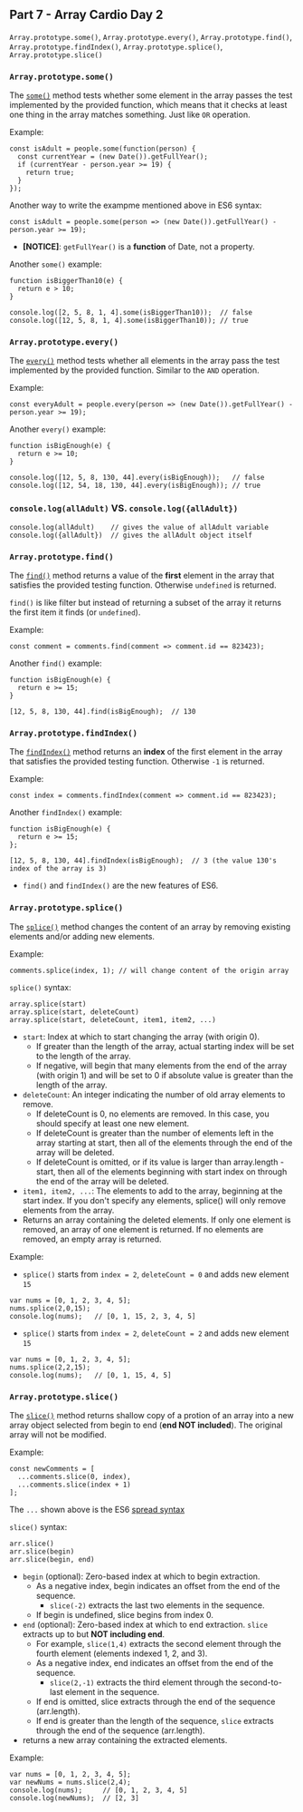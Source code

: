 ## Part 7 - Array Cardio Day 2

`Array.prototype.some()`, `Array.prototype.every()`, `Array.prototype.find()`, `Array.prototype.findIndex()`, `Array.prototype.splice()`, `Array.prototype.slice()`

### `Array.prototype.some()`

The [`some()`](https://developer.mozilla.org/en-US/docs/Web/JavaScript/Reference/Global_Objects/Array/some) method tests whether some element in the array passes the test implemented by the provided function, which means that it checks at least one thing in the array matches something. Just like `OR` operation.

Example:

```
const isAdult = people.some(function(person) {
  const currentYear = (new Date()).getFullYear();
  if (currentYear - person.year >= 19) {
    return true;
  }
});
```

Another way to write the exampme mentioned above in ES6 syntax:

```
const isAdult = people.some(person => (new Date()).getFullYear() - person.year >= 19);
```

- **[NOTICE]**: `getFullYear()` is a **function** of Date, not a property.

Another `some()` example:

```
function isBiggerThan10(e) {
  return e > 10;
}

console.log([2, 5, 8, 1, 4].some(isBiggerThan10));  // false
console.log([12, 5, 8, 1, 4].some(isBiggerThan10)); // true
```

### `Array.prototype.every()`

The [`every()`](https://developer.mozilla.org/en-US/docs/Web/JavaScript/Reference/Global_Objects/Array/every) method tests whether all elements in the array pass the test implemented by the provided function. Similar to the `AND` operation.

Example:

```
const everyAdult = people.every(person => (new Date()).getFullYear() - person.year >= 19);
```

Another `every()` example:

```
function isBigEnough(e) {
  return e >= 10;
}

console.log([12, 5, 8, 130, 44].every(isBigEnough));   // false
console.log([12, 54, 18, 130, 44].every(isBigEnough)); // true
```

### `console.log(allAdult)` VS. `console.log({allAdult})`

```
console.log(allAdult)    // gives the value of allAdult variable
console.log({allAdult})  // gives the allAdult object itself
```

### `Array.prototype.find()`

The [`find()`](https://developer.mozilla.org/en-US/docs/Web/JavaScript/Reference/Global_Objects/Array/find) method returns a value of the **first** element in the array that satisfies the provided testing function. Otherwise `undefined` is returned.

`find()` is like filter but instead of returning a subset of the array it returns the first item it finds (or `undefined`).

Example:

```
const comment = comments.find(comment => comment.id == 823423);
```

Another `find()` example:

```
function isBigEnough(e) {
  return e >= 15;
}

[12, 5, 8, 130, 44].find(isBigEnough);  // 130
```

### `Array.prototype.findIndex()`

The [`findIndex()`](https://developer.mozilla.org/en-US/docs/Web/JavaScript/Reference/Global_Objects/Array/findIndex) method returns an **index** of the first element in the array that satisfies the provided testing function. Otherwise `-1` is returned.

Example:

```
const index = comments.findIndex(comment => comment.id == 823423);
```

Another `findIndex()` example:

```
function isBigEnough(e) {
  return e >= 15;
};

[12, 5, 8, 130, 44].findIndex(isBigEnough);  // 3 (the value 130's index of the array is 3)
```

- `find()` and `findIndex()` are the new features of ES6.

### `Array.prototype.splice()`

The [`splice()`](https://developer.mozilla.org/en-US/docs/Web/JavaScript/Reference/Global_Objects/Array/splice) method changes the content of an array by removing existing elements and/or adding new elements.

Example:

```
comments.splice(index, 1); // will change content of the origin array
```

`splice()` syntax:

```
array.splice(start)
array.splice(start, deleteCount)
array.splice(start, deleteCount, item1, item2, ...)
```

- `start`: Index at which to start changing the array (with origin 0).
  - If greater than the length of the array, actual starting index will be set to the length of the array.
  - If negative, will begin that many elements from the end of the array (with origin 1) and will be set to 0 if absolute value is greater than the length of the array.
- `deleteCount`: An integer indicating the number of old array elements to remove.
  - If deleteCount is 0, no elements are removed. In this case, you should specify at least one new element.
  - If deleteCount is greater than the number of elements left in the array starting at start, then all of the elements through the end of the array will be deleted.
  - If deleteCount is omitted, or if its value is larger than array.length - start, then all of the elements beginning with start index on through the end of the array will be deleted.
- `item1, item2, ...`: The elements to add to the array, beginning at the start index. If you don't specify any elements, splice() will only remove elements from the array.
- Returns an array containing the deleted elements. If only one element is removed, an array of one element is returned. If no elements are removed, an empty array is returned.

Example:

- `splice()` starts from `index = 2`, `deleteCount = 0` and adds new element `15`

```
var nums = [0, 1, 2, 3, 4, 5];
nums.splice(2,0,15);
console.log(nums);   // [0, 1, 15, 2, 3, 4, 5]
```

- `splice()` starts from `index = 2`, `deleteCount = 2` and adds new element `15`

```
var nums = [0, 1, 2, 3, 4, 5];
nums.splice(2,2,15);
console.log(nums);   // [0, 1, 15, 4, 5]
```

### `Array.prototype.slice()`

The [`slice()`](https://developer.mozilla.org/en-US/docs/Web/JavaScript/Reference/Global_Objects/Array/slice) method returns shallow copy of a protion of an array into a new array object selected from begin to end (**end NOT included**). The original array will not be modified.

Example:

```
const newComments = [
  ...comments.slice(0, index),
  ...comments.slice(index + 1)
];
```

The `...` shown above is the ES6 [spread syntax](https://developer.mozilla.org/en-US/docs/Web/JavaScript/Reference/Operators/Spread_operator)

`slice()` syntax:

```
arr.slice()
arr.slice(begin)
arr.slice(begin, end)
```

- `begin` (optional): Zero-based index at which to begin extraction.
  - As a negative index, begin indicates an offset from the end of the sequence.
    - `slice(-2)` extracts the last two elements in the sequence.
  - If begin is undefined, slice begins from index 0.
- `end` (optional): Zero-based index at which to end extraction. `slice` extracts up to but **NOT including end**.
  - For example, `slice(1,4)` extracts the second element through the fourth element (elements indexed 1, 2, and 3).
  - As a negative index, end indicates an offset from the end of the sequence.
    - `slice(2,-1)` extracts the third element through the second-to-last element in the sequence.
  - If end is omitted, slice extracts through the end of the sequence (arr.length).
  - If end is greater than the length of the sequence, `slice` extracts through the end of the sequence (arr.length).
- returns a new array containing the extracted elements.

Example:

```
var nums = [0, 1, 2, 3, 4, 5];
var newNums = nums.slice(2,4);
console.log(nums);     // [0, 1, 2, 3, 4, 5]
console.log(newNums);  // [2, 3]
```
